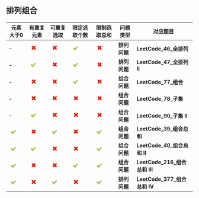 
## 排列组合
元素大于0 | 有重复元素 |  可重复选取|  限定选取个数 | 限制选取总和| 问题类型|对应题目|
-|-|-|-|-|-|-|
**-**| <img src="https://github.com/Lxy417165709/LeetCode-Golang/blob/master/img/false_big.png" width="25" hegiht="25" align=center /> |<img src="https://github.com/Lxy417165709/LeetCode-Golang/blob/master/img/false_big.png" width="25" hegiht="25" align=center /> |<img src="https://github.com/Lxy417165709/LeetCode-Golang/blob/master/img/true_big.png" width="25" hegiht="25" align=center />|<img src="https://github.com/Lxy417165709/LeetCode-Golang/blob/master/img/false_big.png" width="25" hegiht="25" align=center />|**排列问题**|**LeetCode_46_全排列**|
**-**|  <img src="https://github.com/Lxy417165709/LeetCode-Golang/blob/master/img/true_big.png" width="25" hegiht="25" align=center /> |<img src="https://github.com/Lxy417165709/LeetCode-Golang/blob/master/img/false_big.png" width="25" hegiht="25" align=center /> |<img src="https://github.com/Lxy417165709/LeetCode-Golang/blob/master/img/true_big.png" width="25" hegiht="25" align=center />|<img src="https://github.com/Lxy417165709/LeetCode-Golang/blob/master/img/false_big.png" width="25" hegiht="25" align=center />|**排列问题**|**LeetCode_47_全排列 II**|
**-**|  <img src="https://github.com/Lxy417165709/LeetCode-Golang/blob/master/img/false_big.png" width="25" hegiht="25" align=center /> |<img src="https://github.com/Lxy417165709/LeetCode-Golang/blob/master/img/false_big.png" width="25" hegiht="25" align=center /> |<img src="https://github.com/Lxy417165709/LeetCode-Golang/blob/master/img/true_big.png" width="25" hegiht="25" align=center />|<img src="https://github.com/Lxy417165709/LeetCode-Golang/blob/master/img/false_big.png" width="25" hegiht="25" align=center />|**组合问题**|**LeetCode_77_组合**|
**-**|  <img src="https://github.com/Lxy417165709/LeetCode-Golang/blob/master/img/false_big.png" width="25" hegiht="25" align=center /> |<img src="https://github.com/Lxy417165709/LeetCode-Golang/blob/master/img/false_big.png" width="25" hegiht="25" align=center /> |<img src="https://github.com/Lxy417165709/LeetCode-Golang/blob/master/img/false_big.png" width="25" hegiht="25" align=center />|<img src="https://github.com/Lxy417165709/LeetCode-Golang/blob/master/img/false_big.png" width="25" hegiht="25" align=center />|**组合问题**|**LeetCode_78_子集**|
**-**|<img src="https://github.com/Lxy417165709/LeetCode-Golang/blob/master/img/true_big.png" width="25" hegiht="25" align=center />|<img src="https://github.com/Lxy417165709/LeetCode-Golang/blob/master/img/false_big.png" width="25" hegiht="25" align=center /> |<img src="https://github.com/Lxy417165709/LeetCode-Golang/blob/master/img/false_big.png" width="25" hegiht="25" align=center />|<img src="https://github.com/Lxy417165709/LeetCode-Golang/blob/master/img/false_big.png" width="25" hegiht="25" align=center />|**组合问题**|**LeetCode_90_子集 II**|
<img src="https://github.com/Lxy417165709/LeetCode-Golang/blob/master/img/true_big.png" width="25" hegiht="25" align=center />|  <img src="https://github.com/Lxy417165709/LeetCode-Golang/blob/master/img/false_big.png" width="25" hegiht="25" align=center /> |<img src="https://github.com/Lxy417165709/LeetCode-Golang/blob/master/img/true_big.png" width="25" hegiht="25" align=center /> |<img src="https://github.com/Lxy417165709/LeetCode-Golang/blob/master/img/false_big.png" width="25" hegiht="25" align=center />|<img src="https://github.com/Lxy417165709/LeetCode-Golang/blob/master/img/true_big.png" width="25" hegiht="25" align=center />|**组合问题**|**LeetCode_39_组合总和**|
<img src="https://github.com/Lxy417165709/LeetCode-Golang/blob/master/img/true_big.png" width="25" hegiht="25" align=center />| <img src="https://github.com/Lxy417165709/LeetCode-Golang/blob/master/img/true_big.png" width="25" hegiht="25" align=center /> |  <img src="https://github.com/Lxy417165709/LeetCode-Golang/blob/master/img/false_big.png" width="25" hegiht="25" align=center /> |<img src="https://github.com/Lxy417165709/LeetCode-Golang/blob/master/img/false_big.png" width="25" hegiht="25" align=center />|<img src="https://github.com/Lxy417165709/LeetCode-Golang/blob/master/img/true_big.png" width="25" hegiht="25" align=center />|**组合问题**|**LeetCode_40_组合总和 II**|
<img src="https://github.com/Lxy417165709/LeetCode-Golang/blob/master/img/true_big.png" width="25" hegiht="25" align=center />| <img src="https://github.com/Lxy417165709/LeetCode-Golang/blob/master/img/false_big.png" width="25" hegiht="25" align=center /> |  <img src="https://github.com/Lxy417165709/LeetCode-Golang/blob/master/img/false_big.png" width="25" hegiht="25" align=center /> |<img src="https://github.com/Lxy417165709/LeetCode-Golang/blob/master/img/true_big.png" width="25" hegiht="25" align=center />|<img src="https://github.com/Lxy417165709/LeetCode-Golang/blob/master/img/true_big.png" width="25" hegiht="25" align=center />|**组合问题**|**LeetCode_216_组合总和 III**|
<img src="https://github.com/Lxy417165709/LeetCode-Golang/blob/master/img/true_big.png" width="25" hegiht="25" align=center />| <img src="https://github.com/Lxy417165709/LeetCode-Golang/blob/master/img/false_big.png" width="25" hegiht="25" align=center /> | <img src="https://github.com/Lxy417165709/LeetCode-Golang/blob/master/img/true_big.png" width="25" hegiht="25" align=center /> |<img src="https://github.com/Lxy417165709/LeetCode-Golang/blob/master/img/false_big.png" width="25" hegiht="25" align=center />|<img src="https://github.com/Lxy417165709/LeetCode-Golang/blob/master/img/true_big.png" width="25" hegiht="25" align=center />|**排列问题**|**LeetCode_377_组合总和 Ⅳ**|


